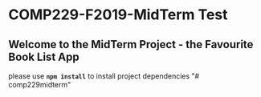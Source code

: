 # COMP229-F2019-MidTerm Test

## Welcome to the MidTerm Project - the Favourite Book List App

please use **`npm install`** to install project dependencies
"# comp229midterm" 
